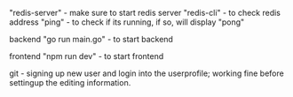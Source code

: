 "redis-server" - make sure to start redis server 
"redis-cli" - to check redis address
"ping" - to check if its running, if so, will display "pong"


backend
"go run main.go" - to start backend

frontend
"npm run dev" - to start frontend



git - signing up new user and login into the userprofile; working fine before settingup the editing information.